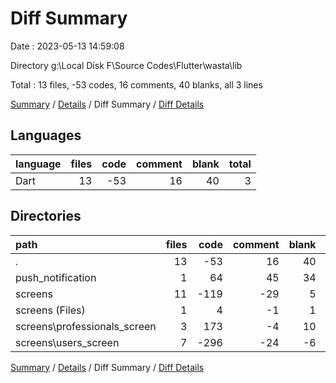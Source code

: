 # Diff Summary

Date : 2023-05-13 14:59:08

Directory g:\\Local Disk F\\Source Codes\\Flutter\\wasta\\lib

Total : 13 files,  -53 codes, 16 comments, 40 blanks, all 3 lines

[Summary](results.md) / [Details](details.md) / Diff Summary / [Diff Details](diff-details.md)

## Languages
| language | files | code | comment | blank | total |
| :--- | ---: | ---: | ---: | ---: | ---: |
| Dart | 13 | -53 | 16 | 40 | 3 |

## Directories
| path | files | code | comment | blank | total |
| :--- | ---: | ---: | ---: | ---: | ---: |
| . | 13 | -53 | 16 | 40 | 3 |
| push_notification | 1 | 64 | 45 | 34 | 143 |
| screens | 11 | -119 | -29 | 5 | -143 |
| screens (Files) | 1 | 4 | -1 | 1 | 4 |
| screens\\professionals_screen | 3 | 173 | -4 | 10 | 179 |
| screens\\users_screen | 7 | -296 | -24 | -6 | -326 |

[Summary](results.md) / [Details](details.md) / Diff Summary / [Diff Details](diff-details.md)
